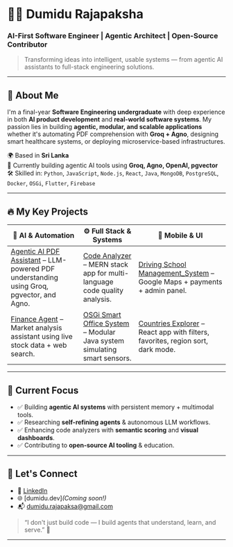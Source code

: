 # 👨‍💻 Dumidu Rajapaksha

### AI-First Software Engineer | Agentic Architect | Open-Source Contributor

> Transforming ideas into intelligent, usable systems — from agentic AI assistants to full-stack engineering solutions.

---

## 🧠 About Me

I'm a final-year **Software Engineering undergraduate** with deep experience in both **AI product development** and **real-world software systems**. My passion lies in building **agentic, modular, and scalable applications**  whether it's automating PDF comprehension with **Groq + Agno**, designing smart healthcare systems, or deploying microservice-based infrastructures.

🌍 Based in **Sri Lanka**  
💼 Currently building agentic AI tools using **Groq, Agno, OpenAI, pgvector**  
🛠️ Skilled in: `Python`, `JavaScript`, `Node.js`, `React`, `Java`, `MongoDB`, `PostgreSQL`, `Docker`, `OSGi`, `Flutter`, `Firebase`

---

## 🔥 My Key Projects

| 🧠 AI & Automation | ⚙️ Full Stack & Systems | 📱 Mobile & UI |
|-------------------|------------------------|----------------|
| [Agentic AI PDF Assistant](https://github.com/Dumidu1212/agentic_ai_pdf_assistant_agent) – LLM-powered PDF understanding using Groq, pgvector, and Agno. | [Code Analyzer](https://github.com/Dumidu1212/Code_Analyzer) – MERN stack app for multi-language code quality analysis. | [Driving School Management_System](https://github.com/Dumidu1212/driving_school_management_system.git) – Google Maps + payments + admin panel. |
| [Finance Agent](https://github.com/Dumidu1212/agentic_ai_financial_agent) – Market analysis assistant using live stock data + web search. | [OSGi Smart Office System](https://github.com/Dumidu1212/OSGI-Smart-Office-Environment-Monitoring-System) – Modular Java system simulating smart sensors. | [Countries Explorer](https://github.com/Dumidu1212/Countries-Explorer) – React app with filters, favorites, region sort, dark mode. |


---

## 🧭 Current Focus

- ✅ Building **agentic AI systems** with persistent memory + multimodal tools.
- ✅ Researching **self-refining agents** & autonomous LLM workflows.
- ✅ Enhancing code analyzers with **semantic scoring** and **visual dashboards**.
- ✅ Contributing to **open-source AI tooling** & education.

---

## 🤝 Let's Connect

- 🔗 [LinkedIn](https://www.linkedin.com/in/dumidurajapaksha)
- 🌐 [dumidu.dev]_(Coming soon!)_
- 📬 dumidu.rajapaksa@gmail.com

> “I don't just build code — I build agents that understand, learn, and serve.” 🚀

---
